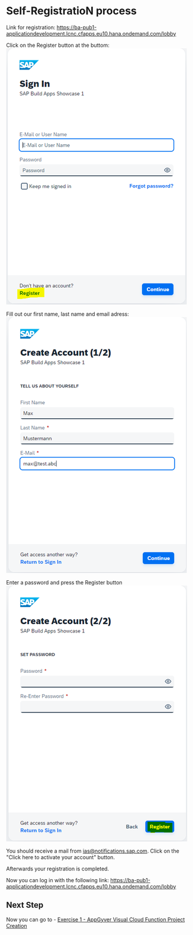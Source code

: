 # Self-RegistratioN process

Link for registration:
https://ba-pub1-applicationdevelopment.lcnc.cfapps.eu10.hana.ondemand.com/lobby

Click on the Register button at the buttom:
<br>![](/exercises/1_Self-Registration/images/Register1.PNG)

Fill out our first name, last name and email adress:
<br>![](/exercises/1_Self-Registration/images/Register2.PNG)

Enter a password and press the Register button
<br>![](/exercises/1_Self-Registration/images/Register3.PNG)

You should receive a mail from ias@notifications.sap.com.
Click on the "Click here to activate your account" button.

Afterwards your registration is completed.

Now you can log in with the following link:
https://ba-pub1-applicationdevelopment.lcnc.cfapps.eu10.hana.ondemand.com/lobby

## Next Step

Now you can go to - [Exercise 1 - AppGyver Visual Cloud Function Project Creation](../Exercise_1/README.md)
